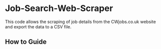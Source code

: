 # Job-Search-Web-Scraper
This code allows the scraping of job details from the CWjobs.co.uk website and export the data to a CSV file.
## How to Guide
